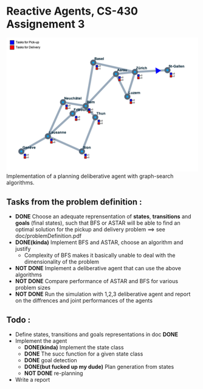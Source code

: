 # Reactive Agents, CS-430 Assignement 3

![screenshot](screenshot.png)
Implementation of a planning deliberative agent with graph-search algorithms.

## Tasks from the problem definition :
* **DONE** Choose an adequate reprensentation of **states**, **transitions** and **goals** (final states), such that BFS or ASTAR will be able to find an optimal solution for the pickup and delivery problem ==> see doc/problemDefinition.pdf
* **DONE(kinda)** Implement BFS and ASTAR, choose an algorithm and justify
  * Complexity of BFS makes it basically unable to deal with the dimensionality of the problem
* **NOT DONE** Implement a deliberative agent that can use the above algorithms
* **NOT DONE** Compare performance of ASTAR and BFS for various problem sizes
* **NOT DONE** Run the simulation with 1,2,3 deliberative agent and report on the diffrences and joint performances of the agents

## Todo : 

* Define states, transitions and goals representations in doc **DONE**
* Implement the agent
  * **DONE(kinda)** Implement the state class
  * **DONE** The succ function for a given state class
  * **DONE** goal detection
  * **DONE(but fucked up my dude)** Plan generation from states
  * **NOT DONE** re-planning
* Write a report